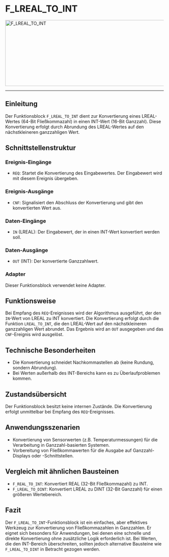 # F_LREAL_TO_INT

<img width="1436" height="210" alt="F_LREAL_TO_INT" src="https://github.com/user-attachments/assets/4ae1ab8e-2e6b-42e5-835c-dd7f427c8a55" />

* * * * * * * * * *
## Einleitung
Der Funktionsblock `F_LREAL_TO_INT` dient zur Konvertierung eines LREAL-Wertes (64-Bit Fließkommazahl) in einen INT-Wert (16-Bit Ganzzahl). Diese Konvertierung erfolgt durch Abrundung des LREAL-Wertes auf den nächstkleineren ganzzahligen Wert.

## Schnittstellenstruktur

### **Ereignis-Eingänge**
- `REQ`: Startet die Konvertierung des Eingabewertes. Der Eingabewert wird mit diesem Ereignis übergeben.

### **Ereignis-Ausgänge**
- `CNF`: Signalisiert den Abschluss der Konvertierung und gibt den konvertierten Wert aus.

### **Daten-Eingänge**
- `IN` (LREAL): Der Eingabewert, der in einen INT-Wert konvertiert werden soll.

### **Daten-Ausgänge**
- `OUT` (INT): Der konvertierte Ganzzahlwert.

### **Adapter**
Dieser Funktionsblock verwendet keine Adapter.

## Funktionsweise
Bei Empfang des `REQ`-Ereignisses wird der Algorithmus ausgeführt, der den `IN`-Wert von LREAL zu INT konvertiert. Die Konvertierung erfolgt durch die Funktion `LREAL_TO_INT`, die den LREAL-Wert auf den nächstkleineren ganzzahligen Wert abrundet. Das Ergebnis wird an `OUT` ausgegeben und das `CNF`-Ereignis wird ausgelöst.

## Technische Besonderheiten
- Die Konvertierung schneidet Nachkommastellen ab (keine Rundung, sondern Abrundung).
- Bei Werten außerhalb des INT-Bereichs kann es zu Überlaufproblemen kommen.

## Zustandsübersicht
Der Funktionsblock besitzt keine internen Zustände. Die Konvertierung erfolgt unmittelbar bei Empfang des `REQ`-Ereignisses.

## Anwendungsszenarien
- Konvertierung von Sensorwerten (z.B. Temperaturmessungen) für die Verarbeitung in Ganzzahl-basierten Systemen.
- Vorbereitung von Fließkommawerten für die Ausgabe auf Ganzzahl-Displays oder -Schnittstellen.

## Vergleich mit ähnlichen Bausteinen
- `F_REAL_TO_INT`: Konvertiert REAL (32-Bit Fließkommazahl) zu INT.
- `F_LREAL_TO_DINT`: Konvertiert LREAL zu DINT (32-Bit Ganzzahl) für einen größeren Wertebereich.

## Fazit
Der `F_LREAL_TO_INT`-Funktionsblock ist ein einfaches, aber effektives Werkzeug zur Konvertierung von Fließkommazahlen in Ganzzahlen. Er eignet sich besonders für Anwendungen, bei denen eine schnelle und direkte Konvertierung ohne zusätzliche Logik erforderlich ist. Bei Werten, die den INT-Bereich überschreiten, sollten jedoch alternative Bausteine wie `F_LREAL_TO_DINT` in Betracht gezogen werden.

